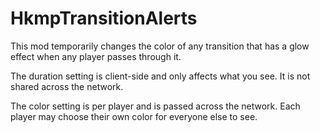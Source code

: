 # HkmpTransitionAlerts

This mod temporarily changes the color of any transition that has a glow effect when any player passes through it.

The duration setting is client-side and only affects what you see. It is not shared across the network.

The color setting is per player and is passed across the network. Each player may choose their own color for everyone else to see.
